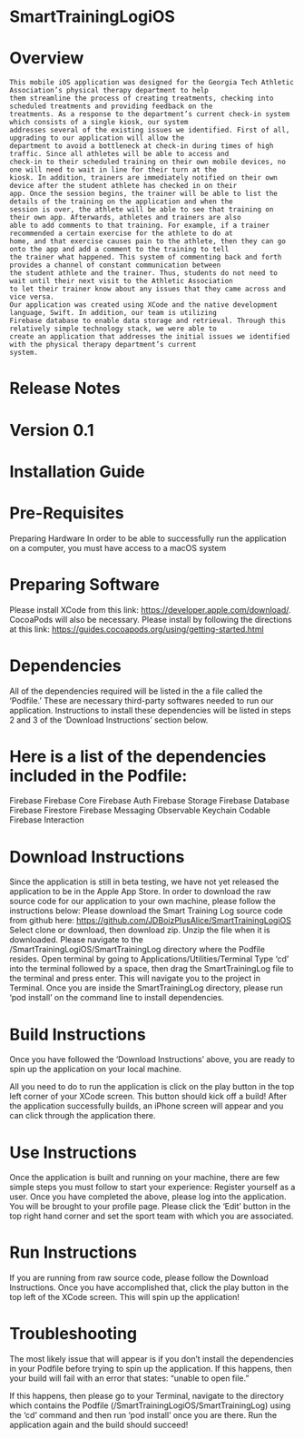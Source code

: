 # SmartTrainingLogiOS

# Overview
	This mobile iOS application was designed for the Georgia Tech Athletic Association’s physical therapy department to help
	them streamline the process of creating treatments, checking into scheduled treatments and providing feedback on the
	treatments. As a response to the department’s current check-in system which consists of a single kiosk, our system
	addresses several of the existing issues we identified. First of all, upgrading to our application will allow the
	department to avoid a bottleneck at check-in during times of high traffic. Since all athletes will be able to access and
	check-in to their scheduled training on their own mobile devices, no one will need to wait in line for their turn at the 
	kiosk. In addition, trainers are immediately notified on their own device after the student athlete has checked in on their 
	app. Once the session begins, the trainer will be able to list the details of the training on the application and when the
	session is over, the athlete will be able to see that training on their own app. Afterwards, athletes and trainers are also 
	able to add comments to that training. For example, if a trainer recommended a certain exercise for the athlete to do at 
	home, and that exercise causes pain to the athlete, then they can go onto the app and add a comment to the training to tell 
	the trainer what happened. This system of commenting back and forth provides a channel of constant communication between 
	the student athlete and the trainer. Thus, students do not need to wait until their next visit to the Athletic Association
	to let their trainer know about any issues that they came across and vice versa. 
	Our application was created using XCode and the native development language, Swift. In addition, our team is utilizing 
	Firebase database to enable data storage and retrieval. Through this relatively simple technology stack, we were able to
	create an application that addresses the initial issues we identified with the physical therapy department’s current 
	system. 
	

# Release Notes

# Version 0.1




# Installation Guide

# Pre-Requisites
Preparing Hardware
In order to be able to successfully run the application on a computer, you must have access to a macOS system 

# Preparing Software
Please install XCode from this link: https://developer.apple.com/download/. 
CocoaPods will also be necessary. Please install by following the directions at this link: https://guides.cocoapods.org/using/getting-started.html

# Dependencies
All of the dependencies required will be listed in the a file called the ‘Podfile.’ These are necessary third-party softwares needed to run our application. Instructions to install these dependencies will be listed in steps 2 and 3 of the ‘Download Instructions’ section below. 

# Here is a list of the dependencies included in the Podfile: 
Firebase
Firebase Core
Firebase Auth
Firebase Storage
Firebase Database
Firebase Firestore
Firebase Messaging
Observable
Keychain
Codable Firebase Interaction

# Download Instructions
Since the application is still in beta testing, we have not yet released the application to be in the Apple App Store. In order to download the raw source code for our application to your own machine, please follow the instructions below: 
Please download the Smart Training Log source code from github here: https://github.com/JDBoizPlusAlice/SmartTrainingLogiOS Select clone or download, then download zip. Unzip the file when it is downloaded. 
Please navigate to the /SmartTrainingLogiOS/SmartTrainingLog directory where the Podfile resides.
Open terminal by going to Applications/Utilities/Terminal
Type ‘cd’ into the terminal followed by a space, then drag the SmartTrainingLog file to the terminal and press enter. This will navigate you to the project in Terminal.
Once you are inside the SmartTrainingLog directory, please run ‘pod install’ on the command line to install dependencies.

# Build Instructions
Once you have followed the ‘Download Instructions’ above, you are ready to spin up the application on your local machine. 

All you need to do to run the application is click on the play button in the top left corner of your XCode screen. This button should kick off a build! After the application successfully builds, an iPhone screen will appear and you can click through the application there. 

# Use Instructions 
Once the application is built and running on your machine, there are few simple steps you must follow to start your experience: 
Register yourself as a user. 
Once you have completed the above, please log into the application.
You will be brought to your profile page. Please click the ‘Edit’ button in the top right hand corner and set the sport team with which you are associated. 

# Run Instructions
If you are running from raw source code, please follow the Download Instructions. Once you have accomplished that, click the play button in the top left of the XCode screen. This will spin up the application! 

# Troubleshooting
The most likely issue that will appear is if you don’t install the dependencies in your Podfile before trying to spin up the application. If this happens, then your build will fail with an error that states: “unable to open file.” 

If this happens, then please go to your Terminal, navigate to the directory which contains the Podfile (/SmartTrainingLogiOS/SmartTrainingLog) using the ‘cd’ command and then run ‘pod install’ once you are there. Run the application again and the build should succeed! 
